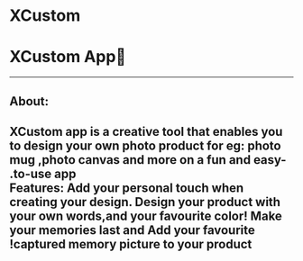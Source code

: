 # XCustom

# XCustom App💚

<hr>
<h2>
About:
 <h2>
&#x202b; XCustom app is a creative tool that enables you to design your own photo product for eg: photo mug ,photo canvas and more on a fun and easy-to-use app.
<br>
&#x202b; Features: Add your personal touch when creating your design.
   Design your product with your own words,and your favourite color!
   Make your memories last and Add your favourite captured memory picture to your product!
   
  <br>
